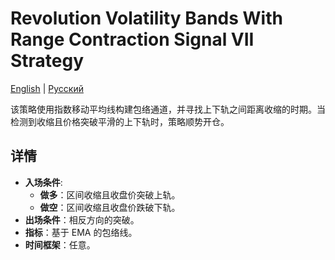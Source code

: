 # Revolution Volatility Bands With Range Contraction Signal VII Strategy
[English](README.md) | [Русский](README_ru.md)

该策略使用指数移动平均线构建包络通道，并寻找上下轨之间距离收缩的时期。当检测到收缩且价格突破平滑的上下轨时，策略顺势开仓。

## 详情

- **入场条件**:
  - **做多**：区间收缩且收盘价突破上轨。
  - **做空**：区间收缩且收盘价跌破下轨。
- **出场条件**：相反方向的突破。
- **指标**：基于 EMA 的包络线。
- **时间框架**：任意。
